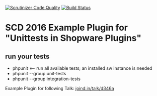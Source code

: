 [![Scrutinizer Code Quality](https://scrutinizer-ci.com/g/teiling88/scd16-unit-testing/badges/quality-score.png?b=master)](https://scrutinizer-ci.com/g/teiling88/scd16-unit-testing/?branch=master) [![Build Status](https://scrutinizer-ci.com/g/teiling88/scd16-unit-testing/badges/build.png?b=master)](https://scrutinizer-ci.com/g/teiling88/scd16-unit-testing/build-status/master) 

# SCD 2016 Example Plugin for "Unittests in Shopware Plugins"
## run your tests
* phpunit <-- run all available tests; an installed sw instance is needed
* phpunit --group unit-tests
* phpunit --group integration-tests
 
Example Plugin for following Talk: [joind.in/talk/d346a](https://joind.in/talk/d346a) 
